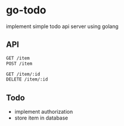 # go-todo

implement simple todo api server using golang

## API

```rest
GET /item
POST /item

GET /item/:id
DELETE /item/:id
```

## Todo

- implement authorization
- store item in database